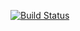 [![Build Status](https://travis-ci.org/VoronoyAlexandr/DesignPatternsPHP.svg?branch=master)](https://travis-ci.org/VoronoyAlexandr/DesignPatternsPHP)
